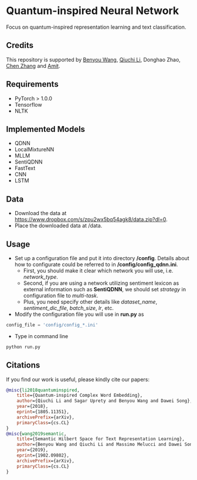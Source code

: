# Quantum-inspired Neural Network

Focus on quantum-inspired representation learning and text classification. 

## Credits

This repository is supported by [Benyou Wang](https://wabyking.github.io/old), [Qiuchi Li](https://qiuchili.github.io/), Donghao Zhao, [Chen Zhang](https://genezc.github.io/) and [Amit](https://amitkumarj441.github.io/).

## Requirements

- PyTorch > 1.0.0
- Tensorflow
- NLTK

## Implemented Models

- QDNN
- LocalMixtureNN
- MLLM
- SentiQDNN
- FastText
- CNN
- LSTM
## Data
- Download the data at https://www.dropbox.com/s/zpu2wx5bq54agk8/data.zip?dl=0.
- Place the downloaded data at /data.

## Usage

- Set up a configuration file and put it into directory **/config**. Details about how to configurate could be referred to in **/config/config_qdnn.ini**.
    - First, you should make it clear which network you will use, i.e. *network_type*.
    - Second, if you are using a network utilizing sentiment lexicon as external information such as **SentiQDNN**, we should set *strategy* in configuration file to *multi-task*.
    - Plus, you need specify other details like *dataset_name*, *sentiment_dic_file*, *batch_size*, *lr*, etc.
- Modify the configuration file you will use in **run.py** as
```python
config_file = 'config/config_*.ini'
```
- Type in command line
```python
python run.py 
```

## Citations

If you find our work is useful, please kindly cite our papers:

```bibtex
@misc{li2018quantuminspired,
    title={Quantum-inspired Complex Word Embedding},
    author={Qiuchi Li and Sagar Uprety and Benyou Wang and Dawei Song},
    year={2018},
    eprint={1805.11351},
    archivePrefix={arXiv},
    primaryClass={cs.CL}
}
@misc{wang2019semantic,
    title={Semantic Hilbert Space for Text Representation Learning},
    author={Benyou Wang and Qiuchi Li and Massimo Melucci and Dawei Song},
    year={2019},
    eprint={1902.09802},
    archivePrefix={arXiv},
    primaryClass={cs.CL}
}
```
